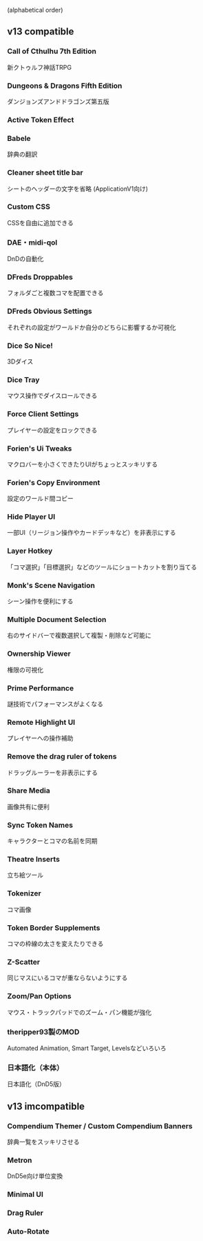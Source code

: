 (alphabetical order)
## v13 compatible
### Call of Cthulhu 7th Edition
新クトゥルフ神話TRPG
### Dungeons & Dragons Fifth Edition
ダンジョンズアンドドラゴンズ第五版
### Active Token Effect
### Babele
辞典の翻訳
### Cleaner sheet title bar
シートのヘッダーの文字を省略 (ApplicationV1向け)
### Custom CSS
CSSを自由に追加できる
### DAE・midi-qol
DnDの自動化
### DFreds Droppables
フォルダごと複数コマを配置できる
### DFreds Obvious Settings
それぞれの設定がワールドか自分のどちらに影響するか可視化
### Dice So Nice!
3Dダイス
### Dice Tray
マウス操作でダイスロールできる
### Force Client Settings
プレイヤーの設定をロックできる
### Forien's Ui Tweaks
マクロバーを小さくできたりUIがちょっとスッキリする
### Forien's Copy Environment
設定のワールド間コピー
### Hide Player UI
一部UI（リージョン操作やカードデッキなど）を非表示にする
### Layer Hotkey
「コマ選択」「目標選択」などのツールにショートカットを割り当てる
### Monk's Scene Navigation
シーン操作を便利にする
### Multiple Document Selection
右のサイドバーで複数選択して複製・削除など可能に
### Ownership Viewer
権限の可視化
### Prime Performance 
謎技術でパフォーマンスがよくなる
### Remote Highlight UI
プレイヤーへの操作補助
### Remove the drag ruler of tokens
ドラッグルーラーを非表示にする
### Share Media
画像共有に便利
### Sync Token Names
キャラクターとコマの名前を同期
### Theatre Inserts
立ち絵ツール
### Tokenizer
コマ画像
### Token Border Supplements
コマの枠線の太さを変えたりできる
### Z-Scatter
同じマスにいるコマが重ならないようにする
### Zoom/Pan Options
マウス・トラックパッドでのズーム・パン機能が強化
### theripper93製のMOD
Automated Animation, Smart Target, Levelsなどいろいろ
### 日本語化（本体）
日本語化（DnD5版）

## v13 imcompatible
### Compendium Themer / Custom Compendium Banners
辞典一覧をスッキリさせる
### Metron
DnD5e向け単位変換

### Minimal UI
### Drag Ruler
### Auto-Rotate

